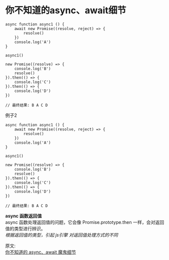 # 你不知道的async、await细节
``` 
async function async1 () {
    await new Promise((resolve, reject) => {
        resolve()
    })
    console.log('A')
}

async1()

new Promise((resolve) => {
    console.log('B')
    resolve()
}).then(() => {
    console.log('C')
}).then(() => {
    console.log('D')
})

// 最终结果: B A C D
```
例子2
``` 
async function async1 () {
    await new Promise((resolve, reject) => {
        resolve()
    })
    console.log('A')
}

async1()

new Promise((resolve) => {
    console.log('B')
    resolve()
}).then(() => {
    console.log('C')
}).then(() => {
    console.log('D')
})

// 最终结果: B A C D
```
**async 函数返回值**  
async 函数处理返回值的问题，它会像 Promise.prototype.then 一样，会对返回值的类型进行辨识。  
_根据返回值的类型，引起 js引擎 对返回值处理方式的不同_  


原文:  
[你不知道的 async、await 魔鬼细节](https://mp.weixin.qq.com/s/Gr7ajRYYazdm5YQvZS6gXg)
